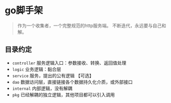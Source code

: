 # go脚手架

> 作为一个收集者，一个完整规范的http服务端。
> 不断迭代，永远要与自己和解。



## 目录约定

- `controller`  服务逻辑入口：参数接收、转换、返回值处理
- `logic`  业务逻辑：黏合层
- `service` 服务，提出的公有逻辑 【可选】
- `dao`  数据访问层，直接链接各个数据持久化介质，或外部接口
- `internal` 内部逻辑，没有解耦
- `pkg` 已经解耦的独立逻辑，其他项目都可以引入调用
